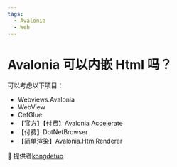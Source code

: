 ```yaml
---
tags:
  - Avalonia
  - Web
---
```

# Avalonia 可以内嵌 Html 吗？

可以考虑以下项目：

- Webviews.Avalonia
- WebView
- CefGlue
- 【官方】【付费】Avalonia Accelerate
- 【付费】DotNetBrowser
- 【简单渲染】Avalonia.HtmlRenderer

💖 提供者[kongdetuo](https://github.com/kongdetuo)
